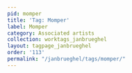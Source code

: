 ```yaml
---
pid: momper
title: 'Tag: Momper'
label: Momper
category: Associated artists
collection: worktags_janbrueghel
layout: tagpage_janbrueghel
order: '113'
permalink: "/janbrueghel/tags/momper/"
---
```

